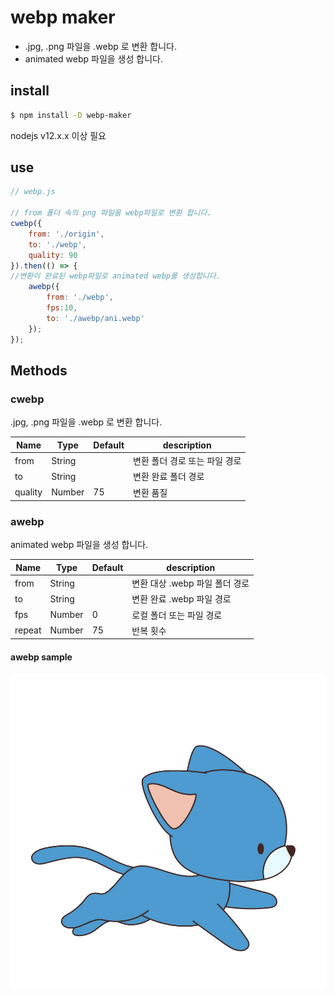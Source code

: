 # webp maker

* .jpg, .png 파일을 .webp 로 변환 합니다.
* animated webp 파일을 생성 합니다.

## install

``` bash
$ npm install -D webp-maker
```

nodejs v12.x.x 이상 필요

## use

``` js
// webp.js

// from 폴더 속의 png 파일을 webp파일로 변환 합니다.
cwebp({
	from: './origin',
	to: './webp',
	quality: 90
}).then(() => {
//변환이 완료된 webp파일로 animated webp를 생성합니다.
	awebp({
		from: './webp',
		fps:10,
		to: './awebp/ani.webp'
	});
});
```

## Methods

### cwebp

.jpg, .png 파일을 .webp 로 변환 합니다.

| Name    | Type   | Default | description       |
|---------|--------|---------|-------------------|
| from    | String |         | 변환 폴더 경로 또는 파일 경로 |
| to      | String |         | 변환 완료 폴더  경로      | 
| quality | Number | 75      | 변환 품질             |

### awebp

animated webp 파일을 생성 합니다.

| Name   | Type   | Default | description          |
|--------|--------|---------|----------------------|
| from   | String |         | 변환 대상 .webp 파일 폴더 경로 |
| to     | String |         | 변환 완료 .webp 파일 경로    | 
| fps    | Number | 0       | 로컬 폴더 또는 파일 경로       |
| repeat | Number | 75      | 반복 횟수                |

#### awebp sample
![Alt text of the image](https://github.com/demoon84/webp-maker/blob/master/test/awebp/ani.webp)


